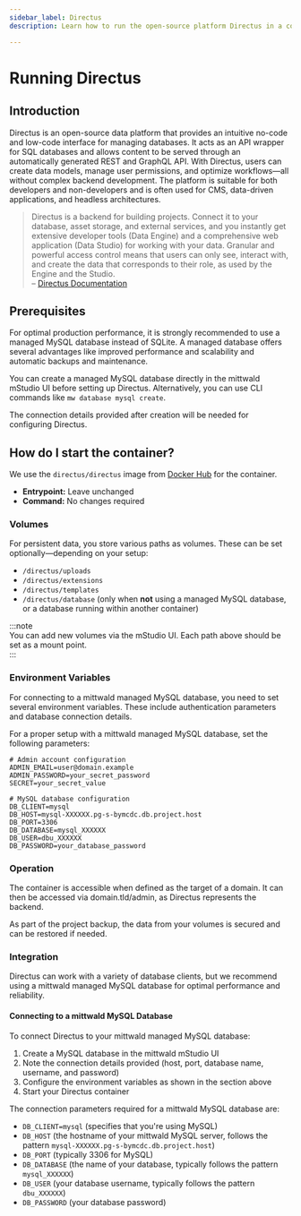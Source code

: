 ```yaml
---
sidebar_label: Directus
description: Learn how to run the open-source platform Directus in a containerized environment and connect it to a database.

---
```


# Running Directus

## Introduction

Directus is an open-source data platform that provides an intuitive no-code and low-code interface for managing databases. It acts as an API wrapper for SQL databases and allows content to be served through an automatically generated REST and GraphQL API. With Directus, users can create data models, manage user permissions, and optimize workflows—all without complex backend development. The platform is suitable for both developers and non-developers and is often used for CMS, data-driven applications, and headless architectures.

> Directus is a backend for building projects. Connect it to your database, asset storage, and external services, and you instantly get extensive developer tools (Data Engine) and a comprehensive web application (Data Studio) for working with your data. Granular and powerful access control means that users can only see, interact with, and create the data that corresponds to their role, as used by the Engine and the Studio.  
> – [Directus Documentation](https://directus.io/docs/getting-started/overview)

## Prerequisites

For optimal production performance, it is strongly recommended to use a managed MySQL database instead of SQLite. A managed database offers several advantages like improved performance and scalability and automatic backups and maintenance.

You can create a managed MySQL database directly in the mittwald mStudio UI before setting up Directus. Alternatively, you can use CLI commands like `mw database mysql create`.

The connection details provided after creation will be needed for configuring Directus.

## How do I start the container?

We use the `directus/directus` image from [Docker Hub](https://hub.docker.com/r/directus/directus) for the container.

- **Entrypoint:** Leave unchanged
- **Command:** No changes required

### Volumes

For persistent data, you store various paths as volumes. These can be set optionally—depending on your setup:

- `/directus/uploads`
- `/directus/extensions`
- `/directus/templates`
- `/directus/database` (only when **not** using a managed MySQL database, or a database running within another container)

:::note  
You can add new volumes via the mStudio UI. Each path above should be set as a mount point.  
:::

### Environment Variables

For connecting to a mittwald managed MySQL database, you need to set several environment variables. These include authentication parameters and database connection details.

For a proper setup with a mittwald managed MySQL database, set the following parameters:

```
# Admin account configuration
ADMIN_EMAIL=user@domain.example
ADMIN_PASSWORD=your_secret_password
SECRET=your_secret_value

# MySQL database configuration
DB_CLIENT=mysql
DB_HOST=mysql-XXXXXX.pg-s-bymcdc.db.project.host
DB_PORT=3306
DB_DATABASE=mysql_XXXXXX
DB_USER=dbu_XXXXXX
DB_PASSWORD=your_database_password
```

### Operation

The container is accessible when defined as the target of a domain. It can then be accessed via domain.tld/admin, as Directus represents the backend.

As part of the project backup, the data from your volumes is secured and can be restored if needed.

### Integration

Directus can work with a variety of database clients, but we recommend using a mittwald managed MySQL database for optimal performance and reliability.

#### Connecting to a mittwald MySQL Database

To connect Directus to your mittwald managed MySQL database:

1. Create a MySQL database in the mittwald mStudio UI
2. Note the connection details provided (host, port, database name, username, and password)
3. Configure the environment variables as shown in the section above
4. Start your Directus container

The connection parameters required for a mittwald MySQL database are:

- `DB_CLIENT=mysql` (specifies that you're using MySQL)
- `DB_HOST` (the hostname of your mittwald MySQL server, follows the pattern `mysql-XXXXXX.pg-s-bymcdc.db.project.host`)
- `DB_PORT` (typically 3306 for MySQL)
- `DB_DATABASE` (the name of your database, typically follows the pattern `mysql_XXXXXX`)
- `DB_USER` (your database username, typically follows the pattern `dbu_XXXXXX`)
- `DB_PASSWORD` (your database password)
